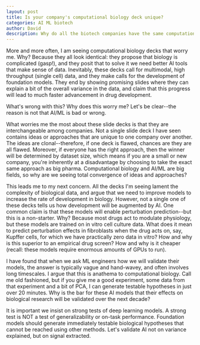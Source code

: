 ```yaml
---
layout: post
title: Is your company's computational biology deck unique?
categories: AI ML biotech
author: David
description: Why do all the biotech companies have the same computational biology deck?
---
```


More and more often, I am seeing computational biology decks that worry me. Why? Because they all look identical: they propose that biology is complicated (gasp!), and they posit that to solve it we need better AI tools that make sense of data. Inevitably, these decks call for multimodal, high throughput (single cell) data, and they make calls for the development of foundation models. They end by showing promising slides where they can explain a bit of the overall variance in the data, and claim that this progress will lead to much faster advancement in drug development. 

What's wrong with this? Why does this worry me? Let's be clear--the reason is not that AI/ML is bad or wrong.

What worries me the most about these slide decks is that they are interchangeable among companies. Not a single slide deck I have seen contains ideas or approaches that are unique to one company over another. The ideas are clonal--therefore, if one deck is flawed, chances are they are all flawed. Moreover, if everyone has the right approach, then the winner will be determined by dataset size, which means if you are a small or new company, you're inherently at a disadvantage by choosing to take the exact same approach as big pharma. Computational biology and AI/ML are big fields, so why are we seeing total convergence of ideas and approaches?

This leads me to my next concern. All the decks I'm seeing lament the complexity of biological data, and argue that we need to improve models to increase the rate of development in biology. However, not a single one of these decks tells us how development will be augmented by AI. One common claim is that these models will enable perturbation prediction--but this is a non-starter. Why? Because most drugs act to modulate physiology, but these models are trained on in vitro cell culture data. What does it mean to predict perturbation effects in fibroblasts when the drug acts on, say, Kupffer cells, for which we have practically zero data in vitro? How and why is this superior to an empirical drug screen? How and why is it cheaper (recall: these models require enormous amounts of GPUs to run). 

I have found that when we ask ML engineers how we will validate their models, the answer is typically vague and hand-wavey, and often involves long timescales. I argue that this is anathema to computational biology. Call me old fashioned, but if you give me a good experiment, some data from that experiment and a bit of PCA, I can generate testable hypotheses in just over 20 minutes. Why is the bar for these AI models that their effects on biological research will be validated over the next decade?

It is important we insist on strong tests of deep learning models. A strong test is NOT a test of generalizability or on-task performance. Foundation models should generate immediately testable biological hypotheses that cannot be reached using other methods. Let's validate AI not on variance explained, but on signal extracted.
